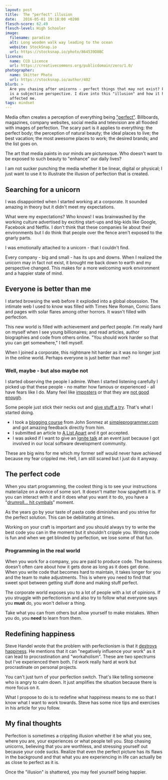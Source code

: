 ```yaml
---
layout: post
title:  The "perfect" illusion
date:   2016-05-01 19:18:00 +0200
flesch-score: 62.49
flesch-level: High Schooler
image:
  filename: paradise
  alt: Long wooden walk way leading to the ocean
  website: StockSnap.io
  url: https://stocksnap.io/photo/864539D8BC
licence:
  name: CCO Licence
  url: https://creativecommons.org/publicdomain/zero/1.0/
photographer:
  name: Skitter Photo
  url: https://stocksnap.io/author/402
blurb: >
  Are you chasing after unicorns - perfect things that may not exist? Perfection
  is a subjective perspective. I dive into this "illusion" and how it has
  affected me.
tags: mindset
---
```

Media often creates a perception of everything being
["perfect"](http://elitedaily.com/life/perfect-just-illusion/1063793/). Billboards,
magazines, company websites, social media and television are all flooded
with images of perfection. The scary part is it applies to everything:
the perfect body; the perception of natural beauty; the ideal places to live;
the best vacation; the most awesome places to work; the desired brands;
and the list goes on.

The art that media paints in our minds are picturesque. Who doesn't want to
be exposed to such beauty to "enhance" our daily lives?

I am not sucker punching the media whether it be linear, digital or physical; I
just want to use it to illustrate the illusion of perfection that is created.

## Searching for a unicorn
I was disappointed when I started working at a corporate. It sounded amazing in
theory but it didn't meet my expectations.

What were my expectations? Who knows! I was brainwashed by the working culture
advertised by exciting start-ups and big-kids like Google, Facebook and
Netflix. I don't think that these companies lie about their environments but I
do think that people over the fence aren't exposed to the gnarly parts.

I was emotionally attached to a unicorn - that I couldn't find.

Every company - big and small - has its ups and downs. When I realized the
unicorn may in fact not exist, it brought me back down to earth and my
perspective changed. This makes for a more welcoming work environment and a
happier state of mind.

## Everyone is better than me
I started browsing the web before it exploded into a global obsession.
The intimate web I used to know was filled with Times New Roman, Comic Sans
and pages with solar flares among other horrors. It wasn't filled with perfection.

This new world is filled with achievement and perfect people. I'm really hard on
myself when I see young billionaires; and read articles, author biographies and
code from others online. "You should work harder so that you can get
somewhere," I tell myself.

When I joined a corporate, this nightmare hit harder as it was no longer
just in the online world. Perhaps everyone is just better than me?

### Well, maybe - but also maybe not
I started observing the people I admire. When I started listening carefully
I picked up that these people - no matter how famous or experienced - all have fears like I do.
Many feel like [imposters](http://www.hanselman.com/blog/ImAPhonyAreYou.aspx) or
that they are [not good enough](http://devpressed.com/t/im-supposedly-a-senior-software-engineer-but-i-dont-feel-like-it/483/7).

Some people just stick their necks out and [give stuff a try](http://irisclasson.com/2016/03/01/what-if-i-suck-confessions-of-a-wtf-contributor-by-iris-classon/).
That's what I started doing.

* I took a [blogging course](http://devcareerboost.com/blog-course/) from
John Sonmez at [simpleprogrammer.com](http://simpleprogrammer.com) and got amazing feedback directly from him.
* I submitted an article to [A List Apart](http://www.alistapart.com) and it got
accepted.
* I was asked if I want to give an [Ignite talk](https://en.wikipedia.org/wiki/Ignite_(event))
at an event just because I got involved in our local software development
community.

These are big wins for me which my former self would never have achieved because
my fear crippled me. Hell, I am still scared but I just do it anyway.

## The perfect code
When you start programming, the coolest thing is to see your instructions
materialize on a device of some sort. It doesn't matter how spaghetti it is. If
you can interact with it and it does what you want it to do, you have a
"[drumroll... hit cymbals](https://www.youtube.com/watch?v=3R5gHF0vzew)" moment.

As the years go by your taste of pasta code diminishes and you strive for the
perfect solution. This can be debilitating at times.

Working on your craft is important and you should always try to write
the best code you can in the moment but it shouldn't cripple you. Writing code
is fun and when we get blinded by perfection, we lose some of that fun.

### Programming in the real world
When you work for a company, you are paid to produce code. The business doesn't
often care about how it gets done as long as it does get done. When you write
code that becomes hard to maintain, it takes longer for you and the team to make
adjustments. This is where you need to find that sweet spot between getting stuff
done and making stuff perfect.

The corporate world exposes you to a lot of people with a lot of opinions. If
you struggle with perfectionism and also try to follow what everyone says you
**must** do, you won't deliver a thing.

Take what you can from others but allow yourself to make mistakes. When you do,
you **need** to learn from them.

## Redefining happiness
Steve Handel wrote that the problem with perfectionism is that it [destroys happiness](http://www.theemotionmachine.com/how-perfectionism-destroys-happiness).
He mentions that it can "negatively influence your work"
as it can lead to procrastination and "workaholism". These are two spectrums but
I've experienced them both. I'd work really hard at work but procrastinate on
personal projects.

You can't just turn of your perfection switch. That's like telling someone who is
angry to calm down. It just amplifies the situation because there is more
focus on it.

What I propose to do is to redefine what happiness means to me so that I know
what I want to work towards. Steve has some nice tips and exercises in his
article for you follow.

## My final thoughts
Perfection is sometimes a crippling illusion whether it be what you see, where
you are, your experiences or what people tell you. Stop chasing unicorns,
believing that you are worthless, and stressing yourself out because your code
sucks. Realize that even the perfect picture has its flaws in the background and that
what you are experiencing in life can actually be as close to perfect as it is.

Once the "illusion" is shattered, you may feel yourself being happier.
